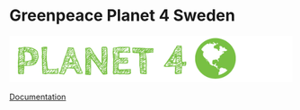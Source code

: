 # Greenpeace Planet 4 Sweden

![Planet4](./planet4.png)

[Documentation](https://support.greenpeace.org/planet4/nro-customization/deployment)
